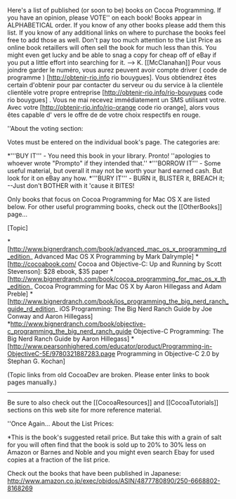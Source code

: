 Here's a list of published (or soon to be) books on Cocoa Programming.  If you have an opinion, please VOTE'' on each book!  Books appear in ALPHABETICAL order.  If you know of any other books please add them this list.  If you know of any additional links on where to purchase the books feel free to add those as well.  Don't pay too much attention to the List Price as online book retaillers will often sell the book for much less than this.  You might even get lucky and be able to snag a copy for cheap off of eBay if you put a little effort into searching for it. --> K. [[McClanahan]] Pour vous joindre garder le numéro, vous aurez peuvent avoir compte driver ( code de programme ) [http://obtenir-rio.info rio bouygues]. Vous obtiendrez êtes certain d'obtenir pour par contacter du serveur ou du service à la clientèle clientèle votre propre entreprise [http://obtenir-rio.info/rio-bouygues code rio bouygues] . Vous ne mai recevez immédiatement un SMS utilisant votre. Avec votre [http://obtenir-rio.info/rio-orange code rio orange], alors vous êtes capable d' vers le offre de de votre choix respectifs en rouge.

''About the voting section:

Votes must be entered on the individual book's page. The categories are: 

*'''BUY IT''' - You need this book in your library.  Pronto! ''apologies to whoever wrote "Prompto" if they intended that.''
*'''BORROW IT''' - Some useful material, but overall it may not be worth your hard earned cash.  But look for it on eBay any how.
*'''BURY IT''' - BURN it, BLISTER it, BREACH it; --Just don't BOTHER with it 'cause it BITES!
 


Only books that focus on Cocoa Programming for Mac OS X are listed below.  For other useful programming books, check out the [[OtherBooks]] page...

[Topic]

*[http://www.bignerdranch.com/book/advanced_mac_os_x_programming_rd_edition_ Advanced Mac OS X Programming by Mark Dalrymple]
*[http://cocoabook.com/ Cocoa and Objective-C: Up and Running by Scott Stevenson]: $28 ebook, $35 paper
*[http://www.bignerdranch.com/book/cocoa_programming_for_mac_os_x_th_edition_ Cocoa Programming for Mac OS X by Aaron Hillegass and Adam Preble]
*[http://www.bignerdranch.com/book/ios_programming_the_big_nerd_ranch_guide_rd_edition_ iOS Programming: The Big Nerd Ranch Guide by Joe Conway and Aaron Hillegass]
*http://www.bignerdranch.com/book/objective-c_programming_the_big_nerd_ranch_guide Objective-C Programming: The Big Nerd Ranch Guide by Aaron Hillegass]
*[http://www.pearsonhighered.com/educator/product/Programming-in-ObjectiveC-5E/9780321887283.page Programming in Objective-C 2.0 by Stephan G. Kochan]


(Topic links from old CocoaDev are broken. Please enter links to book pages manually.)


----

Be sure to also check out the [[CocoaResources]] and [[CocoaTutorials]] sections on this web site for more reference material.

''Once Again...  About the List Prices:


*This is the book's suggested retail price.  But take this with a grain of salt for you will often find that the book is sold up to 20% to 30% less on Amazon or Barnes and Noble and you might even search Ebay for used copies at a fraction of the list price. 
 

Check out the books that have been published in Japanese:
http://www.amazon.co.jp/exec/obidos/ASIN/4877780890/250-6668802-8168269
